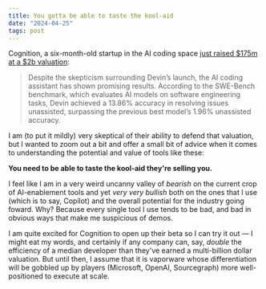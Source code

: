 ```yaml
---
title: You gotta be able to taste the kool-aid
date: "2024-04-25"
tags: post
---
```


Cognition, a six-month-old startup in the AI coding space [just raised $175m at a $2b valuation](https://www.theinformation.com/articles/six-month-old-ai-coding-startup-valued-at-2-billion-by-founders-fund):

> Despite the skepticism surrounding Devin’s launch, the AI coding assistant has shown promising results. According to the SWE-Bench benchmark, which evaluates AI models on software engineering tasks, Devin achieved a 13.86% accuracy in resolving issues unassisted, surpassing the previous best model’s 1.96% unassisted accuracy.

I am (to put it mildly) very skeptical of their ability to defend that valuation, but I wanted to zoom out a bit and offer a small bit of advice when it comes to understanding the potential and value of tools like these:

**You need to be able to taste the kool-aid they're selling you.**

I feel like I am in a very weird uncanny valley of _bearish_ on the current crop of AI-enablement tools and yet _very very bullish_ both on the ones that I use (which is to say, Copilot) and the overall potential for the industry going foward. Why? Because every single tool I use tends to be bad, and bad in obvious ways that make me suspicious of demos.

I am quite excited for Cognition to open up their beta so I can try it out — I might eat my words, and certainly if any company can, say, _double_ the efficiency of a median developer than they've earned a multi-billion dollar valuation. But until then, I assume that it is vaporware whose differentiation will be gobbled up by players (Microsoft, OpenAI, Sourcegraph) more well-positioned to execute at scale.
